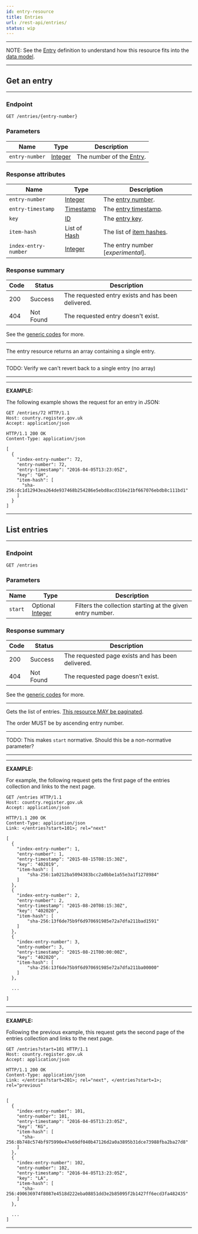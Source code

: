 ```yaml
---
id: entry-resource
title: Entries
url: /rest-api/entries/
status: wip
---
```


***
NOTE: See the [Entry](/glossary/entry/) definition to understand how this
resource fits into the [data model](/data-model/).
***

## Get an entry

***
### Endpoint

```
GET /entries/{entry-number}
```

### Parameters

|Name|Type|Description|
|-|-|-|
|`entry-number`| [Integer](/datatypes/integer/)|The number of the [Entry](/glossary/entry/).|

### Response attributes

|Name|Type|Description|
|-|-|-|
|`entry-number`| [Integer](/datatypes/integer/)|The [entry number](/glossary/entry#number).|
|`entry-timestamp`| [Timestamp](/datatypes/timestamp/)|The [entry timestamp](/glossary/entry#timestamp).
|`key`| [ID](/glossary/key#constraints)|The [entry key](/glossary/entry#key).|
|`item-hash`| List of [Hash](/datatypes/hash/)|The list of [item hashes](/glossary/entry#item-references).|
|`index-entry-number`| [Integer](/datatypes/integer/)|The entry number [_experimental_].|

### Response summary

|Code|Status|Description|
|-|-|-|
|200|Success|The requested entry exists and has been delivered.|
|404|Not Found|The requested entry doesn't exist.|

See the [generic codes](/rest-api#codes) for more.

***

The entry resource returns an array containing a single entry.

***
TODO: Verify we can't revert back to a single entry (no array)
***

***
**EXAMPLE:**

The following example shows the request for an entry in JSON:

```http
GET /entries/72 HTTP/1.1
Host: country.register.gov.uk
Accept: application/json
```

```http
HTTP/1.1 200 OK
Content-Type: application/json

[
  {
    "index-entry-number": 72,
    "entry-number": 72,
    "entry-timestamp": "2016-04-05T13:23:05Z",
    "key": "GH",
    "item-hash": [
      "sha-256:dc1d12943ea264de937468b254286e5ebd8acd316e21bf667076ebdb8c111bd1"
    ]
  }
]
```
***

## List entries

***
### Endpoint

```
GET /entries
```

### Parameters

|Name|Type|Description|
|-|-|-|
|`start`| Optional [Integer](/datatypes/integer/)|Filters the collection starting at the given entry number.|

### Response summary

|Code|Status|Description|
|-|-|-|
|200|Success|The requested page exists and has been delivered.|
|404|Not Found|The requested page doesn't exist.|

See the [generic codes](/rest-api#codes) for more.

***

Gets the list of entries. [This resource MAY be paginated](/rest-api#collection-pagination).

The order MUST be by ascending entry number.

***
TODO: This makes `start` normative. Should this be a non-normative parameter?
***

***
**EXAMPLE:**

For example, the following request gets the first page of the entries
collection and links to the next page.

```http
GET /entries HTTP/1.1
Host: country.register.gov.uk
Accept: application/json
```

```http
HTTP/1.1 200 OK
Content-Type: application/json
Link: </entries?start=101>; rel="next"

[
  {
    "index-entry-number": 1,
    "entry-number": 1,
    "entry-timestamp": "2015-08-15T08:15:30Z",
    "key": "402019",
    "item-hash": [
        "sha-256:1a0212ba5094383bcc2a0bbe1a55e3a1f1278984"
    ]
  },
  {
    "index-entry-number": 2,
    "entry-number": 2,
    "entry-timestamp": "2015-08-20T08:15:30Z",
    "key": "402020",
    "item-hash": [
        "sha-256:13f6de75b9f6d970691985e72a7dfa211bad1591"
    ]
  },
  {
    "index-entry-number": 3,
    "entry-number": 3,
    "entry-timestamp": "2015-08-21T00:00:00Z",
    "key": "402020",
    "item-hash": [
        "sha-256:13f6de75b9f6d970691985e72a7dfa211ba00000"
    ]
  },

  ...

]
```
***

***
**EXAMPLE:**

Following the previous example, this request gets the second page of the
entries collection and links to the next page.

```http
GET /entries?start=101 HTTP/1.1
Host: country.register.gov.uk
Accept: application/json
```

```http
HTTP/1.1 200 OK
Content-Type: application/json
Link: </entries?start=201>; rel="next", </entries?start=1>; rel="previous"


[
  {
    "index-entry-number": 101,
    "entry-number": 101,
    "entry-timestamp": "2016-04-05T13:23:05Z",
    "key": "KG",
    "item-hash": [
      "sha-256:8b748c574bf975990e47e69df040b47126d2a0a3895b31dce73988fba2ba27d8"
    ]
  },
  {
    "index-entry-number": 102,
    "entry-number": 102,
    "entry-timestamp": "2016-04-05T13:23:05Z",
    "key": "LA",
    "item-hash": [
      "sha-256:490636974f8087e4518d222eba08851dd3e2b85095f2b1427ff6ecd3fa482435"
    ]
  },

  ...
]
```
***
